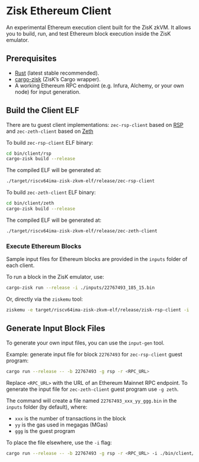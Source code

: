 # Zisk Ethereum Client

An experimental Ethereum execution client built for the ZisK zkVM.
It allows you to build, run, and test Ethereum block execution inside the ZisK emulator.

## Prerequisites

- [Rust](https://www.rust-lang.org/tools/install) (latest stable recommended).
- [cargo-zisk](https://0xpolygonhermez.github.io/zisk/getting_started/installation.html) (ZisK’s Cargo wrapper).
- A working Ethereum RPC endpoint (e.g. Infura, Alchemy, or your own node) for input generation.

## Build the Client ELF

There are tu guest client implementations: `zec-rsp-client` based on [RSP](https://github.com/succinctlabs/rsp) and `zec-zeth-client` based on [Zeth](https://github.com/boundless-xyz/zeth)

To build `zec-rsp-client` ELF binary:
```bash
cd bin/client/rsp
cargo-zisk build --release
```

The compiled ELF will be generated at:
```bash
./target/riscv64ima-zisk-zkvm-elf/release/zec-rsp-client
```

To build `zec-zeth-client` ELF binary:
```bash
cd bin/client/zeth
cargo-zisk build --release
```

The compiled ELF will be generated at:
```bash
./target/riscv64ima-zisk-zkvm-elf/release/zec-zeth-client
```

### Execute Ethereum Blocks

Sample input files for Ethereum blocks are provided in the `inputs` folder of each client.

To run a block in the ZisK emulator, use:
```bash
cargo-zisk run --release -i ./inputs/22767493_185_15.bin
```

Or, directly via the `ziskemu` tool:
```bash
ziskemu -e target/riscv64ima-zisk-zkvm-elf/release/zisk-rsp-client -i ./inputs/22767493_185_15.bin
```

## Generate Input Block Files

To generate your own input files, you can use the `input-gen` tool.

Example: generate input file for block `22767493` for `zec-rsp-client` guest program:
```bash
cargo run --release -- -b 22767493 -g rsp -r <RPC_URL>
```
Replace `<RPC_URL>` with the URL of an Ethereum Mainnet RPC endpoint.
To generate the input file for `zec-zeth-client` guest program use `-g zeth`.

The command will create a file named `22767493_xxx_yy_ggg.bin` in the `inputs` folder (by default), where:
- `xxx` is the number of transactions in the block
- `yy` is the gas used in megagas (MGas)
- `ggg` is the guest program

To place the file elsewhere, use the `-i` flag:
```bash
cargo run --release -- -b 22767493 -g rsp -r <RPC_URL> -i ./bin/client/rsp/inputs
```
